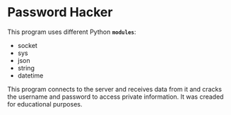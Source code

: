 # Password Hacker

This program uses different Python <code>**modules**</code>: 
- socket
- sys
- json
- string
- datetime


This program connects to the server and receives data from it and cracks the username and password to access private information. 
It was creaded for educational purposes.
